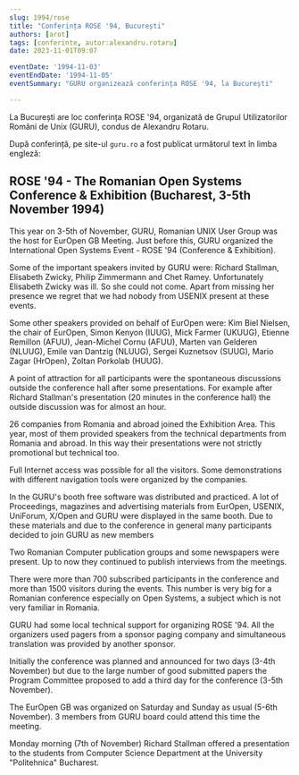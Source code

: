 ```yaml
---
slug: 1994/rose
title: "Conferința ROSE '94, București"
authors: [arot]
tags: [conferinte, autor:alexandru.rotaru]
date: 2023-11-01T09:07

eventDate: '1994-11-03'
eventEndDate: '1994-11-05'
eventSummary: "GURU organizează conferința ROSE '94, la București"

---
```


La București are loc conferința ROSE '94, organizată de Grupul Utilizatorilor
Români de Unix (GURU), condus de Alexandru Rotaru.

<!-- truncate -->

După conferință, pe site-ul `guru.ro` a fost publicat următorul text în limba engleză:

## ROSE '94 - The Romanian Open Systems Conference & Exhibition (Bucharest, 3-5th November 1994)

This year on 3-5th of November, GURU, Romanian UNIX User Group was the host for EurOpen GB Meeting. Just before this, GURU organized the International Open Systems Event - ROSE '94 (Conference & Exhibition).

Some of the important speakers invited by GURU were: Richard Stallman, Elisabeth Zwicky, Philip Zimmermann and Chet Ramey. Unfortunately Elisabeth Zwicky was ill. So she could not come. Apart from missing her presence we regret that we had nobody from USENIX present at these events.

Some other speakers provided on behalf of EurOpen were: Kim Biel Nielsen, the chair of EurOpen, Simon Kenyon (IUUG), Mick Farmer (UKUUG), Etienne Remillon (AFUU), Jean-Michel Cornu (AFUU), Marten van Gelderen (NLUUG), Emile van Dantzig (NLUUG), Sergei Kuznetsov (SUUG), Mario Zagar (HrOpen), Zoltan Porkolab (HUUG).

A point of attraction for all participants were the spontaneous discussions outside the conference hall after some presentations. For example after Richard Stallman's presentation (20 minutes in the conference hall) the outside discussion was for almost an hour.

26 companies from Romania and abroad joined the Exhibition Area. This year, most of them provided speakers from the technical departments from Romania and abroad. In this way their presentations were not strictly promotional but technical too.

Full Internet access was possible for all the visitors. Some demonstrations with different navigation tools were organized by the companies.

In the GURU's booth free software was distributed and practiced. A lot of Proceedings, magazines and advertising materials from EurOpen, USENIX, UniForum, X/Open and GURU were displayed in the same booth. Due to these materials and due to the conference in general many participants decided to join GURU as new members

Two Romanian Computer publication groups and some newspapers were present. Up to now they continued to publish interviews from the meetings.

There were more than 700 subscribed participants in the conference and more than 1500 visitors during the events. This number is very big for a Romanian conference especially on Open Systems, a subject which is not very familiar in Romania.

GURU had some local technical support for organizing ROSE '94. All the organizers used pagers from a sponsor paging company and simultaneous translation was provided by another sponsor.

Initially the conference was planned and announced for two days (3-4th November) but due to the large number of good submitted papers the Program Committee proposed to add a third day for the conference (3-5th November).

The EurOpen GB was organized on Saturday and Sunday as usual (5-6th November). 3 members from GURU board could attend this time the meeting.

Monday morning (7th of November) Richard Stallman offered a presentation to the students from Computer Science Department at the University "Politehnica" Bucharest.
